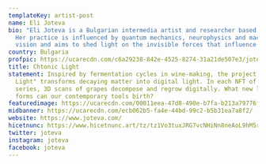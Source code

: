 ```yaml
---
templateKey: artist-post
name: Eli Joteva
bio: "Eli Joteva is a Bulgarian intermedia artist and researcher based in LA.
  Her practice is influenced by quantum mechanics, neurophysics and machine
  vision and aims to shed light on the invisible forces that influence us.  "
country: Bulgaria
profpic: https://ucarecdn.com/c6a29238-842e-4525-8274-31a21de507e3/joteva_500c.gif
title: Chtonic Light
statement: Inspired by fermentation cycles in wine-making, the project "Chtonic
  Light" transforms decaying matter into digital light. In each NFT of this
  series, 3D scans of grapes decompose and regrow digitally. What new light/life
  forms can our contemporary tools birth?
featuredimage: https://ucarecdn.com/00011eea-47d8-490e-b7fa-b213a79776f9/
midbanner: https://ucarecdn.com/ecb062b5-fa4e-44bd-99c2-b5b31ea7a8f2/
website: https://www.joteva.com/
hicetnunc: https://www.hicetnunc.art/tz/tz1Vo3tuxJRG7vcNHiNn8neAoL9hM5rtbqjc/creations
twitter: joteva
instagram: joteva
facebook: joteva
---
```

